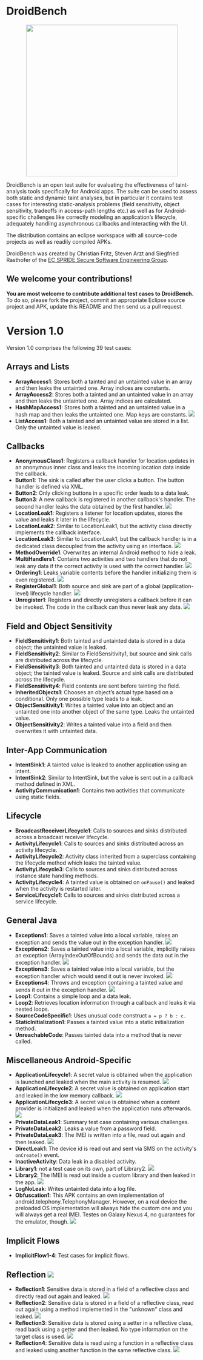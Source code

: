 DroidBench
==========
<p align="center">
  <img src="http://sseblog.ec-spride.de/wp-content/uploads/2013/05/droidbench_apps-300x172.png" width="400px"/>
</p>
DroidBench is an open test suite for evaluating the effectiveness of taint-analysis tools specifically for Android apps. 
The suite can be used to assess both static and dynamic taint analyses, but in particular it contains test cases for interesting static-analysis problems (field sensitivity, object sensitivity, tradeoffs in access-path lengths etc.) as well as for Android-specific challenges like correctly modeling an application’s lifecycle, adequately handling asynchronous callbacks and interacting with the UI.

The distribution contains an eclipse workspace with all source-code projects as well as readily compiled APKs.

DroidBench was created by Christian Fritz, Steven Arzt and Siegfried Rasthofer of the [EC SPRIDE Secure Software Engineering Group](http://sse.ec-spride.de/).

We welcome your contributions!
------------------------------
**You are most welcome to contribute additional test cases to DroidBench.** To do so, please fork the project, commit an appropriate Eclipse source project and APK, update this README and then send us a pull request.

Version 1.0
===========
Version 1.0 comprises the following 39 test cases:

Arrays and Lists
----------------
* **ArrayAccess1**: Stores both a tainted and an untainted value in an array and then leaks the untainted one. Array indices are constants.
* **ArrayAccess2**: Stores both a tainted and an untainted value in an array and then leaks the untainted one. Array indices are calculated.
* **HashMapAccess1**: Stores both a tainted and an untainted value in a hash map and then leaks the untainted one. Map keys are constants. <img src="https://raw.github.com/secure-software-engineering/DroidBench/develop/new.gif"/>
* **ListAccess1**: Both a tainted and an untainted value are stored in a list. Only the untainted value is leaked.

Callbacks
---------
* **AnonymousClass1**: Registers a callback handler for location updates in an anonymous inner class and leaks the incoming location data inside the callback.
* **Button1**: The sink is called after the user clicks a button. The button handler is defined via XML.
* **Button2**: Only clicking buttons in a specific order leads to a data leak.
* **Button3**: A new callback is registered in another callback's handler. The second handler leaks the data obtained by the first handler. <img src="https://raw.github.com/secure-software-engineering/DroidBench/develop/new.gif"/>
* **LocationLeak1**: Registers a listener for location updates, stores the value and leaks it later in the lifecycle.
* **LocationLeak2**: Similar to LocationLeak1, but the activity class directly implements the callback interface.
* **LocationLeak3**: Similar to LocationLeak1, but the callback handler is in a dedicated class decoupled from the activity using an interface. <img src="https://raw.github.com/secure-software-engineering/DroidBench/develop/new.gif"/>
* **MethodOverride1**: Overwrites an internal Android method to hide a leak.
* **MultiHandlers1**: Contains two activities and two handlers that do not leak any data if the correct activity is used with the correct handler. <img src="https://raw.github.com/secure-software-engineering/DroidBench/develop/new.gif"/>
* **Ordering1**: Leaks variable contents before the handler initializing them is even registered. <img src="https://raw.github.com/secure-software-engineering/DroidBench/develop/new.gif"/>
* **RegisterGlobal1**: Both source and sink are part of a global (application-level) lifecycle handler. <img src="https://raw.github.com/secure-software-engineering/DroidBench/develop/new.gif"/>
* **Unregister1**: Registers and directly unregisters a callback before it can be invoked. The code in the callback can thus never leak any data. <img src="https://raw.github.com/secure-software-engineering/DroidBench/develop/new.gif"/>

Field and Object Sensitivity
----------------------------
* **FieldSensitivity1**: Both tainted and untainted data is stored in a data object; the untainted value is leaked.
* **FieldSensitivity2**: Similar to FieldSensitivity1, but source and sink calls are distributed across the lifecycle.
* **FieldSensitivity3**: Both tainted and untainted data is stored in a data object; the tainted value is leaked. Source and sink calls are distributed across the lifecycle.
* **FieldSensitivity4**: Field contents are sent before tainting the field.
* **InheritedObjects1**: Chooses an object’s actual type based on a conditional. Only one possible type leads to a leak.
* **ObjectSensitivity1**: Writes a tainted value into an object and an untainted one into another object of the same type. Leaks the untainted value.
* **ObjectSensitivity2**: Writes a tainted value into a field and then overwrites it with untainted data.

Inter-App Communication
-----------------------
* **IntentSink1**: A tainted value is leaked to another application using an intent.
* **IntentSink2**: Similar to IntentSink, but the value is sent out in a callback method defined in XML.
* **ActivityCommunication1**: Contains two activities that communicate using static fields.

Lifecycle
---------
* **BroadcastReceiverLifecycle1**: Calls to sources and sinks distributed across a broadcast receiver lifecycle. 
* **ActivityLifecycle1**: Calls to sources and sinks distributed across an activity lifecycle.
* **ActivityLifecycle2**: Activity class inherited from a superclass containing the lifecycle method which leaks the tainted value.
* **ActivityLifecycle3**: Calls to sources and sinks distributed across instance state handling methods.
* **ActivityLifecycle4**: A tainted value is obtained on `onPause()` and leaked when the activity is restarted later.
* **ServiceLifecycle1**: Calls to sources and sinks distributed across a service lifecycle.

General Java
------------
* **Exceptions1**: Saves a tainted value into a local variable, raises an exception and sends the value out in the exception handler. <img src="https://raw.github.com/secure-software-engineering/DroidBench/develop/new.gif"/>
* **Exceptions2**: Saves a tainted value into a local variable, implicitly raises an exception (ArrayIndexOutOfBounds) and sends the data out in the exception handler. <img src="https://raw.github.com/secure-software-engineering/DroidBench/develop/new.gif"/>
* **Exceptions3**: Saves a tainted value into a local variable, but the exception handler which would send it out is never invoked. <img src="https://raw.github.com/secure-software-engineering/DroidBench/develop/new.gif"/>
* **Exceptions4**: Throws and exception containing a tainted value and sends it out in the exception handler. <img src="https://raw.github.com/secure-software-engineering/DroidBench/develop/new.gif"/>
* **Loop1**: Contains a simple loop and a data leak.
* **Loop2**: Retrieves location information through a callback and leaks it via nested loops.
* **SourceCodeSpecific1**: Uses unusual code construct `a = p ? b : c.`
* **StaticInitialization1**: Passes a tainted value into a static initialization method.
* **UnreachableCode**: Passes tainted data into a method that is never called.

Miscellaneous Android-Specific
------------------------------
* **ApplicationLifecycle1**: A secret value is obtained when the application is launched and leaked when the main activity is resumed. <img src="https://raw.github.com/secure-software-engineering/DroidBench/develop/new.gif"/>
* **ApplicationLifecycle2**: A secret value is obtained on application start and leaked in the low memory callback. <img src="https://raw.github.com/secure-software-engineering/DroidBench/develop/new.gif"/>
* **ApplicationLifecycle3**: A secret value is obtained when a content provider is initialized and leaked when the application runs afterwards. <img src="https://raw.github.com/secure-software-engineering/DroidBench/develop/new.gif"/>
* **PrivateDataLeak1**: Summary test case containing various challenges.
* **PrivateDataLeak2**: Leaks a value from a password field.
* **PrivateDataLeak3**: The IMEI is written into a file, read out again and then leaked. <img src="https://raw.github.com/secure-software-engineering/DroidBench/develop/new.gif"/>
* **DirectLeak1**: The device id is read out and sent via SMS on the activity's `onCreate()` event.
* **InactiveActivity**: Data leak in a disabled activity.
* **Library1**: not a test case on its own, part of Library2.  <img src="https://raw.github.com/secure-software-engineering/DroidBench/develop/new.gif"/>
* **Library2**: The IMEI is read out inside a custom library and then leaked in the app. <img src="https://raw.github.com/secure-software-engineering/DroidBench/develop/new.gif"/>
* **LogNoLeak**: Writes untainted data into a log file.
* **Obfuscation1**: This APK contains an own implementation of android.telephony.TelephonyManager. However, on a real device the preloaded OS implementation will always hide the custom one and you will always get a real IMEI. Testes on Galaxy Nexus 4, no guarantees for the emulator, though. <img src="https://raw.github.com/secure-software-engineering/DroidBench/develop/new.gif"/>

Implicit Flows
--------------
* **ImplicitFlow1-4**: Test cases for implicit flows.

Reflection <img src="https://raw.github.com/secure-software-engineering/DroidBench/develop/new.gif"/>
----------
* **Reflection1**: Sensitive data is stored in a field of a reflective class and directly read out again and leaked. <img src="https://raw.github.com/secure-software-engineering/DroidBench/develop/new.gif"/>
* **Reflection2**: Sensitive data is stored in a field of a reflective class, read out again using a method implemented in the "unknown" class and leaked. <img src="https://raw.github.com/secure-software-engineering/DroidBench/develop/new.gif"/>
* **Reflection3**: Sensitive data is stored using a setter in a reflective class, read back using a getter and then leaked. No type information on the target class is used. <img src="https://raw.github.com/secure-software-engineering/DroidBench/develop/new.gif"/>
* **Reflection4**: Sensitive data is read using a function in a reflective class and leaked using another function in the same reflective class. <img src="https://raw.github.com/secure-software-engineering/DroidBench/develop/new.gif"/>
